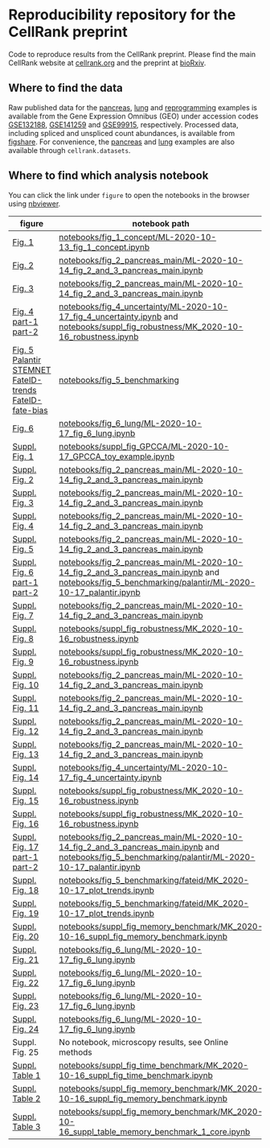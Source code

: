 # Reproducibility repository for the CellRank preprint
Code to reproduce results from the CellRank preprint. Please find the main CellRank website at [cellrank.org](https://cellrank.org) and the preprint at [bioRxiv](https://doi.org/10.1101/2020.10.19.345983).

## Where to find the data
Raw published data for the [pancreas](https://doi.org/10.1242/dev.173849), [lung](https://doi.org/10.1038/s41467-020-17358-3) and [reprogramming](https://doi.org/10.1038/s41586-018-0744-4) examples is available from the Gene Expression Omnibus (GEO) under accession codes [GSE132188](https://www.ncbi.nlm.nih.gov/geo/query/acc.cgi?acc=GSE132188), [GSE141259](https://www.ncbi.nlm.nih.gov/geo/query/acc.cgi?acc=GSE141259) and [GSE99915](https://www.ncbi.nlm.nih.gov/geo/query/acc.cgi?acc=GSE99915), respectively. Processed data, including spliced and unspliced count abundances, is available from [figshare](https://doi.org/10.6084/m9.figshare.c.5172299). For convenience, the [pancreas](https://doi.org/10.1242/dev.173849) and [lung](https://doi.org/10.1038/s41467-020-17358-3) examples
are also available through `cellrank.datasets`.

## Where to find which analysis notebook
You can click the link under `figure` to open the notebooks in the browser using [nbviewer](https://nbviewer.jupyter.org/).

figure         | notebook path     
---------------| ---------------
| [Fig. 1](https://nbviewer.jupyter.org/github/theislab/cellrank_reproducibility/blob/main/notebooks/fig_1_concept/ML-2020-10-13_fig_1_concept.ipynb)| [notebooks/fig_1_concept/ML-2020-10-13_fig_1_concept.ipynb](notebooks/fig_1_concept/ML-2020-10-13_fig_1_concept.ipynb) |
| [Fig. 2](https://nbviewer.jupyter.org/github/theislab/cellrank_reproducibility/blob/main/notebooks/fig_2_pancreas_main/ML-2020-10-14_fig_2_and_3_pancreas_main.ipynb) | [notebooks/fig_2_pancreas_main/ML-2020-10-14_fig_2_and_3_pancreas_main.ipynb](notebooks/fig_2_pancreas_main/ML-2020-10-14_fig_2_and_3_pancreas_main.ipynb) |
| [Fig. 3](https://nbviewer.jupyter.org/github/theislab/cellrank_reproducibility/blob/main/notebooks/fig_2_pancreas_main/ML-2020-10-14_fig_2_and_3_pancreas_main.ipynb) | [notebooks/fig_2_pancreas_main/ML-2020-10-14_fig_2_and_3_pancreas_main.ipynb](notebooks/fig_2_pancreas_main/ML-2020-10-14_fig_2_and_3_pancreas_main.ipynb) |
| [Fig. 4 part-1](https://nbviewer.jupyter.org/github/theislab/cellrank_reproducibility/blob/main/notebooks/fig_4_uncertainty/ML-2020-10-17_fig_4_uncertainty.ipynb) [part-2](https://nbviewer.jupyter.org/github/theislab/cellrank_reproducibility/blob/main/notebooks/suppl_fig_robustness/MK_2020-10-16_robustness.ipynb) | [notebooks/fig_4_uncertainty/ML-2020-10-17_fig_4_uncertainty.ipynb](notebooks/fig_4_uncertainty/ML-2020-10-17_fig_4_uncertainty.ipynb) and [notebooks/suppl_fig_robustness/MK_2020-10-16_robustness.ipynb](notebooks/suppl_fig_robustness/MK_2020-10-16_robustness.ipynb)|
| [Fig. 5 Palantir](https://nbviewer.jupyter.org/github/theislab/cellrank_reproducibility/blob/main/notebooks/fig_5_benchmarking/palantir/ML-2020-10-17_palantir.ipynb) [STEMNET](https://nbviewer.jupyter.org/github/theislab/cellrank_reproducibility/blob/main/notebooks/fig_5_benchmarking/stemnet/ML_2020-10-17_plot_fates_and_trends.ipynb) [FateID-trends](https://nbviewer.jupyter.org/github/theislab/cellrank_reproducibility/blob/main/notebooks/fig_5_benchmarking/fateid/MK_2020-10-17_plot_trends.ipynb) [FateID-fate-bias](https://nbviewer.jupyter.org/github/theislab/cellrank_reproducibility/blob/main/notebooks/fig_5_benchmarking/fateid/ML_2020-10-17_plot_fate_bias.ipynb) | [notebooks/fig_5_benchmarking](notebooks/fig_5_benchmarking) |
| [Fig. 6](https://nbviewer.jupyter.org/github/theislab/cellrank_reproducibility/blob/main/notebooks/fig_6_lung/ML-2020-10-17_fig_6_lung.ipynb) | [notebooks/fig_6_lung/ML-2020-10-17_fig_6_lung.ipynb](notebooks/fig_6_lung/ML-2020-10-17_fig_6_lung.ipynb) |
| [Suppl. Fig. 1](https://nbviewer.jupyter.org/github/theislab/cellrank_reproducibility/blob/main/notebooks/suppl_fig_GPCCA/ML-2020-10-17_GPCCA_toy_example.ipynb) | [notebooks/suppl_fig_GPCCA/ML-2020-10-17_GPCCA_toy_example.ipynb](notebooks/suppl_fig_GPCCA/ML-2020-10-17_GPCCA_toy_example.ipynb) |
| [Suppl. Fig. 2](https://nbviewer.jupyter.org/github/theislab/cellrank_reproducibility/blob/main/notebooks/fig_2_pancreas_main/ML-2020-10-14_fig_2_and_3_pancreas_main.ipynb) | [notebooks/fig_2_pancreas_main/ML-2020-10-14_fig_2_and_3_pancreas_main.ipynb](notebooks/fig_2_pancreas_main/ML-2020-10-14_fig_2_and_3_pancreas_main.ipynb) |
| [Suppl. Fig. 3](https://nbviewer.jupyter.org/github/theislab/cellrank_reproducibility/blob/main/notebooks/fig_2_pancreas_main/ML-2020-10-14_fig_2_and_3_pancreas_main.ipynb) | [notebooks/fig_2_pancreas_main/ML-2020-10-14_fig_2_and_3_pancreas_main.ipynb](notebooks/fig_2_pancreas_main/ML-2020-10-14_fig_2_and_3_pancreas_main.ipynb) |
| [Suppl. Fig. 4](https://nbviewer.jupyter.org/github/theislab/cellrank_reproducibility/blob/main/notebooks/fig_2_pancreas_main/ML-2020-10-14_fig_2_and_3_pancreas_main.ipynb) | [notebooks/fig_2_pancreas_main/ML-2020-10-14_fig_2_and_3_pancreas_main.ipynb](notebooks/fig_2_pancreas_main/ML-2020-10-14_fig_2_and_3_pancreas_main.ipynb) |
| [Suppl. Fig. 5](https://nbviewer.jupyter.org/github/theislab/cellrank_reproducibility/blob/main/notebooks/fig_2_pancreas_main/ML-2020-10-14_fig_2_and_3_pancreas_main.ipynb) | [notebooks/fig_2_pancreas_main/ML-2020-10-14_fig_2_and_3_pancreas_main.ipynb](notebooks/fig_2_pancreas_main/ML-2020-10-14_fig_2_and_3_pancreas_main.ipynb) |
| [Suppl. Fig. 6 part-1](https://nbviewer.jupyter.org/github/theislab/cellrank_reproducibility/blob/main/notebooks/fig_2_pancreas_main/ML-2020-10-14_fig_2_and_3_pancreas_main.ipynb) [part-2](https://nbviewer.jupyter.org/github/theislab/cellrank_reproducibility/blob/main/notebooks/fig_5_benchmarking/palantir/ML-2020-10-17_palantir.ipynb) | [notebooks/fig_2_pancreas_main/ML-2020-10-14_fig_2_and_3_pancreas_main.ipynb](notebooks/fig_2_pancreas_main/ML-2020-10-14_fig_2_and_3_pancreas_main.ipynb)  and [notebooks/fig_5_benchmarking/palantir/ML-2020-10-17_palantir.ipynb](notebooks/fig_5_benchmarking/palantir/ML-2020-10-17_palantir.ipynb)|
| [Suppl. Fig. 7](https://nbviewer.jupyter.org/github/theislab/cellrank_reproducibility/blob/main/notebooks/fig_2_pancreas_main/ML-2020-10-14_fig_2_and_3_pancreas_main.ipynb) | [notebooks/fig_2_pancreas_main/ML-2020-10-14_fig_2_and_3_pancreas_main.ipynb](notebooks/fig_2_pancreas_main/ML-2020-10-14_fig_2_and_3_pancreas_main.ipynb ) |
| [Suppl. Fig. 8](https://nbviewer.jupyter.org/github/theislab/cellrank_reproducibility/blob/main/notebooks/suppl_fig_robustness/MK_2020-10-16_robustness.ipynb) | [notebooks/suppl_fig_robustness/MK_2020-10-16_robustness.ipynb](notebooks/suppl_fig_robustness/MK_2020-10-16_robustness.ipynb) |
| [Suppl. Fig. 9](https://nbviewer.jupyter.org/github/theislab/cellrank_reproducibility/blob/main/notebooks/suppl_fig_robustness/MK_2020-10-16_robustness.ipynb) | [notebooks/suppl_fig_robustness/MK_2020-10-16_robustness.ipynb](notebooks/suppl_fig_robustness/MK_2020-10-16_robustness.ipynb) |
| [Suppl. Fig. 10](https://nbviewer.jupyter.org/github/theislab/cellrank_reproducibility/blob/main/notebooks/fig_2_pancreas_main/ML-2020-10-14_fig_2_and_3_pancreas_main.ipynb) | [notebooks/fig_2_pancreas_main/ML-2020-10-14_fig_2_and_3_pancreas_main.ipynb](notebooks/fig_2_pancreas_main/ML-2020-10-14_fig_2_and_3_pancreas_main.ipynb) |
| [Suppl. Fig. 11](https://nbviewer.jupyter.org/github/theislab/cellrank_reproducibility/blob/main/notebooks/fig_2_pancreas_main/ML-2020-10-14_fig_2_and_3_pancreas_main.ipynb) | [notebooks/fig_2_pancreas_main/ML-2020-10-14_fig_2_and_3_pancreas_main.ipynb](notebooks/fig_2_pancreas_main/ML-2020-10-14_fig_2_and_3_pancreas_main.ipynb) |
| [Suppl. Fig. 12](https://nbviewer.jupyter.org/github/theislab/cellrank_reproducibility/blob/main/notebooks/fig_2_pancreas_main/ML-2020-10-14_fig_2_and_3_pancreas_main.ipynb) | [notebooks/fig_2_pancreas_main/ML-2020-10-14_fig_2_and_3_pancreas_main.ipynb](notebooks/fig_2_pancreas_main/ML-2020-10-14_fig_2_and_3_pancreas_main.ipynb) |
| [Suppl. Fig. 13](https://nbviewer.jupyter.org/github/theislab/cellrank_reproducibility/blob/main/notebooks/fig_2_pancreas_main/ML-2020-10-14_fig_2_and_3_pancreas_main.ipynb) | [notebooks/fig_2_pancreas_main/ML-2020-10-14_fig_2_and_3_pancreas_main.ipynb](notebooks/fig_2_pancreas_main/ML-2020-10-14_fig_2_and_3_pancreas_main.ipynb) |
| [Suppl. Fig. 14](https://nbviewer.jupyter.org/github/theislab/cellrank_reproducibility/blob/main/notebooks/fig_4_uncertainty/ML-2020-10-17_fig_4_uncertainty.ipynb) | [notebooks/fig_4_uncertainty/ML-2020-10-17_fig_4_uncertainty.ipynb](notebooks/fig_4_uncertainty/ML-2020-10-17_fig_4_uncertainty.ipynb) |
| [Suppl. Fig. 15](https://nbviewer.jupyter.org/github/theislab/cellrank_reproducibility/blob/main/notebooks/suppl_fig_robustness/MK_2020-10-16_robustness.ipynb) | [notebooks/suppl_fig_robustness/MK_2020-10-16_robustness.ipynb](notebooks/suppl_fig_robustness/MK_2020-10-16_robustness.ipynb) |
| [Suppl. Fig. 16](https://nbviewer.jupyter.org/github/theislab/cellrank_reproducibility/blob/main/notebooks/suppl_fig_robustness/MK_2020-10-16_robustness.ipynb) | [notebooks/suppl_fig_robustness/MK_2020-10-16_robustness.ipynb](notebooks/suppl_fig_robustness/MK_2020-10-16_robustness.ipynb) |
| [Suppl. Fig. 17 part-1](https://nbviewer.jupyter.org/github/theislab/cellrank_reproducibility/blob/main/notebooks/fig_2_pancreas_main/ML-2020-10-14_fig_2_and_3_pancreas_main.ipynb) [part-2](https://nbviewer.jupyter.org/github/theislab/cellrank_reproducibility/blob/main/notebooks/fig_5_benchmarking/palantir/ML-2020-10-17_palantir.ipynb) | [notebooks/fig_2_pancreas_main/ML-2020-10-14_fig_2_and_3_pancreas_main.ipynb](notebooks/fig_2_pancreas_main/ML-2020-10-14_fig_2_and_3_pancreas_main.ipynb) and [notebooks/fig_5_benchmarking/palantir/ML-2020-10-17_palantir.ipynb](notebooks/fig_5_benchmarking/palantir/ML-2020-10-17_palantir.ipynb)|
| [Suppl. Fig. 18](https://nbviewer.jupyter.org/github/theislab/cellrank_reproducibility/blob/main/notebooks/fig_5_benchmarking/fateid/MK_2020-10-17_plot_trends.ipynb) | [notebooks/fig_5_benchmarking/fateid/MK_2020-10-17_plot_trends.ipynb](notebooks/fig_5_benchmarking/fateid/MK_2020-10-17_plot_trends.ipynb) |
| [Suppl. Fig. 19](https://nbviewer.jupyter.org/github/theislab/cellrank_reproducibility/blob/main/notebooks/fig_5_benchmarking/fateid/MK_2020-10-17_plot_trends.ipynb) | [notebooks/fig_5_benchmarking/fateid/MK_2020-10-17_plot_trends.ipynb](notebooks/fig_5_benchmarking/fateid/MK_2020-10-17_plot_trends.ipynb) |
| [Suppl. Fig. 20](https://nbviewer.jupyter.org/github/theislab/cellrank_reproducibility/blob/main/notebooks/suppl_fig_memory_benchmark/MK_2020-10-16_suppl_fig_memory_benchmark.ipynb) | [notebooks/suppl_fig_memory_benchmark/MK_2020-10-16_suppl_fig_memory_benchmark.ipynb](notebooks/suppl_fig_memory_benchmark/MK_2020-10-16_suppl_fig_memory_benchmark.ipynb) |
| [Suppl. Fig. 21](https://nbviewer.jupyter.org/github/theislab/cellrank_reproducibility/blob/main/notebooks/fig_6_lung/ML-2020-10-17_fig_6_lung.ipynb) | [notebooks/fig_6_lung/ML-2020-10-17_fig_6_lung.ipynb](notebooks/fig_6_lung/ML-2020-10-17_fig_6_lung.ipynb) |
| [Suppl. Fig. 22](https://nbviewer.jupyter.org/github/theislab/cellrank_reproducibility/blob/main/notebooks/fig_6_lung/ML-2020-10-17_fig_6_lung.ipynb) | [notebooks/fig_6_lung/ML-2020-10-17_fig_6_lung.ipynb](notebooks/fig_6_lung/ML-2020-10-17_fig_6_lung.ipynb)  |
| [Suppl. Fig. 23](https://nbviewer.jupyter.org/github/theislab/cellrank_reproducibility/blob/main/notebooks/fig_6_lung/ML-2020-10-17_fig_6_lung.ipynb) | [notebooks/fig_6_lung/ML-2020-10-17_fig_6_lung.ipynb](notebooks/fig_6_lung/ML-2020-10-17_fig_6_lung.ipynb)  |
| [Suppl. Fig. 24](https://nbviewer.jupyter.org/github/theislab/cellrank_reproducibility/blob/main/notebooks/fig_6_lung/ML-2020-10-17_fig_6_lung.ipynb) | [notebooks/fig_6_lung/ML-2020-10-17_fig_6_lung.ipynb](notebooks/fig_6_lung/ML-2020-10-17_fig_6_lung.ipynb)  |
| Suppl. Fig. 25 | No notebook, microscopy results, see Online methods |
| [Suppl. Table 1](https://nbviewer.jupyter.org/github/theislab/cellrank_reproducibility/blob/main/notebooks/suppl_fig_time_benchmark/MK_2020-10-16_suppl_fig_time_benchmark.ipynb) | [notebooks/suppl_fig_time_benchmark/MK_2020-10-16_suppl_fig_time_benchmark.ipynb](notebooks/suppl_fig_time_benchmark/MK_2020-10-16_suppl_fig_time_benchmark.ipynb) |
| [Suppl. Table 2](https://nbviewer.jupyter.org/github/theislab/cellrank_reproducibility/blob/main/notebooks/suppl_fig_memory_benchmark/MK_2020-10-16_suppl_fig_memory_benchmark.ipynb) | [notebooks/suppl_fig_memory_benchmark/MK_2020-10-16_suppl_fig_memory_benchmark.ipynb](notebooks/suppl_fig_memory_benchmark/MK_2020-10-16_suppl_fig_memory_benchmark.ipynb) |
| [Suppl. Table 3](https://nbviewer.jupyter.org/github/theislab/cellrank_reproducibility/blob/main/notebooks/suppl_fig_memory_benchmark/MK_2020-10-16_suppl_table_memory_benchmark_1_core.ipynb) | [notebooks/suppl_fig_memory_benchmark/MK_2020-10-16_suppl_table_memory_benchmark_1_core.ipynb](notebooks/suppl_fig_memory_benchmark/MK_2020-10-16_suppl_table_memory_benchmark_1_core.ipynb) |
